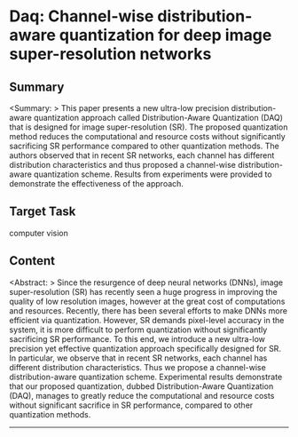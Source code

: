 # Daq: Channel-wise distribution-aware quantization for deep image super-resolution networks

## Summary

<Summary: > This paper presents a new ultra-low precision distribution-aware quantization approach called Distribution-Aware Quantization (DAQ) that is designed for image super-resolution (SR). The proposed quantization method reduces the computational and resource costs without significantly sacrificing SR performance compared to other quantization methods. The authors observed that in recent SR networks, each channel has different distribution characteristics and thus proposed a channel-wise distribution-aware quantization scheme. Results from experiments were provided to demonstrate the effectiveness of the approach.


## Target Task

computer vision

## Content

<Abstract: > Since the resurgence of deep neural networks (DNNs), image super-resolution (SR) has recently seen a huge progress in improving the quality of low resolution images, however at the great cost of computations and resources. Recently, there has been several efforts to make DNNs more efficient via quantization. However, SR demands pixel-level accuracy in the system, it is more difficult to perform quantization without significantly sacrificing SR performance. To this end, we introduce a new ultra-low precision yet effective quantization approach specifically designed for SR. In particular, we observe that in recent SR networks, each channel has different distribution characteristics. Thus we propose a channel-wise distribution-aware quantization scheme. Experimental results demonstrate that our proposed quantization, dubbed Distribution-Aware Quantization (DAQ), manages to greatly reduce the computational and resource costs without significant sacrifice in SR performance, compared to other quantization methods.



---


